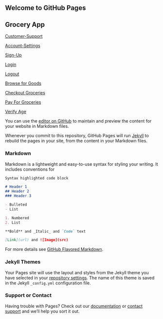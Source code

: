 ## Welcome to GitHub Pages

## Grocery App



[Customer-Support](Customer-Support.html)

[Account-Settings](Account-Settings.html)

[Sign-Up](Sign-Up.html)

[Login](Login.html)

[Logout](Logout.html)

[Browse for Goods](Browse-Goods.html)

[Checkout Groceries](Checkout-Groceries.html)

[Pay For Groceries](Pay-Groceries.html)

[Verify Age](Verify-Age.html)


You can use the [editor on GitHub](https://github.com/pandomonium/grocery/edit/gh-pages/index.md) to maintain and preview the content for your website in Markdown files.

Whenever you commit to this repository, GitHub Pages will run [Jekyll](https://jekyllrb.com/) to rebuild the pages in your site, from the content in your Markdown files.

### Markdown

Markdown is a lightweight and easy-to-use syntax for styling your writing. It includes conventions for

```markdown
Syntax highlighted code block

# Header 1
## Header 2
### Header 3

- Bulleted
- List

1. Numbered
2. List

**Bold** and _Italic_ and `Code` text

[Link](url) and ![Image](src)
```

For more details see [GitHub Flavored Markdown](https://guides.github.com/features/mastering-markdown/).

### Jekyll Themes

Your Pages site will use the layout and styles from the Jekyll theme you have selected in your [repository settings](https://github.com/pandomonium/grocery/settings). The name of this theme is saved in the Jekyll `_config.yml` configuration file.

### Support or Contact

Having trouble with Pages? Check out our [documentation](https://docs.github.com/categories/github-pages-basics/) or [contact support](https://support.github.com/contact) and we’ll help you sort it out.
